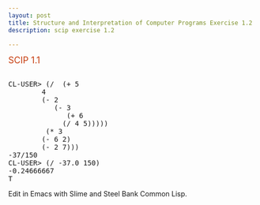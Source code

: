 ```yaml
---
layout: post
title: Structure and Interpretation of Computer Programs Exercise 1.2 
description: scip exercise 1.2

---
```

<font size="4" color=#C63D0F>
SCIP 1.1
</font>

<pre class="html" name="colorcode">

CL-USER> (/  (+ 5
		4
		(- 2
		   (- 3
		      (+ 6
			 (/ 4 5)))))
	     (* 3
		(- 6 2)
		(- 2 7)))
-37/150
CL-USER> (/ -37.0 150)
-0.24666667
T
</pre>

Edit in Emacs with Slime and Steel Bank Common Lisp.